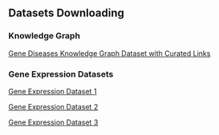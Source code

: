 
## Datasets Downloading


### Knowledge Graph 

[Gene Diseases Knowledge Graph Dataset with Curated Links](https://doi.org/10.7910/DVN/I2O1OX)


### Gene Expression Datasets

[Gene Expression Dataset 1](https://doi.org/10.7910/DVN/0J2DUK)

[Gene Expression Dataset 2](https://doi.org/10.7910/DVN/QHEDVX)

[Gene Expression Dataset 3](https://doi.org/10.7910/DVN/AM1ZN7)



